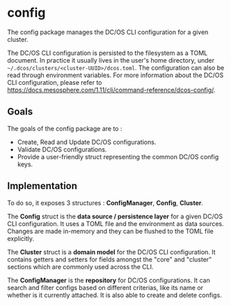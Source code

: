 # config

The config package manages the DC/OS CLI configuration for a given cluster.

The DC/OS CLI configuration is persisted to the filesystem as a TOML document. In practice it usually lives in the user's home directory, under `~/.dcos/clusters/<cluster-UUID>/dcos.toml`. The configuration can also be read through environment variables. For more information about the DC/OS CLI configuration, please refer to https://docs.mesosphere.com/1.11/cli/command-reference/dcos-config/.

## Goals

The goals of the config package are to :

- Create, Read and Update DC/OS configurations.
- Validate DC/OS configurations.
- Provide a user-friendly struct representing the common DC/OS config keys.

## Implementation

To do so, it exposes 3 structures : **ConfigManager**, **Config**, **Cluster**.

The **Config** struct is the **data source / persistence layer** for a given DC/OS CLI configuration. It uses a TOML file and the environment as data sources. Changes are made in-memory and they can be flushed to the TOML file explicitly.

The **Cluster** struct is a **domain model** for the DC/OS CLI configuration. It contains getters and setters for fields amongst the "core" and "cluster" sections which are commonly used across the CLI.

The **ConfigManager** is the **repository** for DC/OS configurations. It can search and filter configs based on different criterias, like its name or whether is it currently attached. It is also able to create and delete configs.
